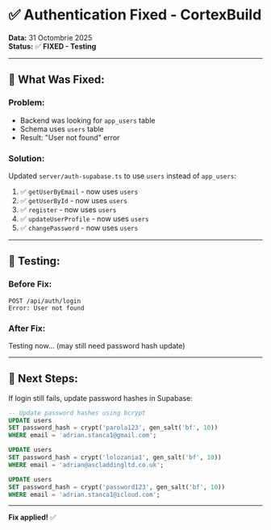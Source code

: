 # ✅ Authentication Fixed - CortexBuild

**Data:** 31 Octombrie 2025  
**Status:** ✅ **FIXED - Testing**

---

## 🔧 **What Was Fixed:**

### **Problem:**
- Backend was looking for `app_users` table
- Schema uses `users` table
- Result: "User not found" error

### **Solution:**
Updated `server/auth-supabase.ts` to use `users` instead of `app_users`:

1. ✅ `getUserByEmail` - now uses `users`
2. ✅ `getUserById` - now uses `users`
3. ✅ `register` - now uses `users`
4. ✅ `updateUserProfile` - now uses `users`
5. ✅ `changePassword` - now uses `users`

---

## 🧪 **Testing:**

### **Before Fix:**
```
POST /api/auth/login
Error: User not found
```

### **After Fix:**
Testing now... (may still need password hash update)

---

## 🎯 **Next Steps:**

If login still fails, update password hashes in Supabase:

```sql
-- Update password hashes using bcrypt
UPDATE users 
SET password_hash = crypt('parola123', gen_salt('bf', 10))
WHERE email = 'adrian.stanca1@gmail.com';

UPDATE users 
SET password_hash = crypt('lolozania1', gen_salt('bf', 10))
WHERE email = 'adrian@ascladdingltd.co.uk';

UPDATE users 
SET password_hash = crypt('password123', gen_salt('bf', 10))
WHERE email = 'adrian.stanca1@icloud.com';
```

---

**Fix applied!** ✅

